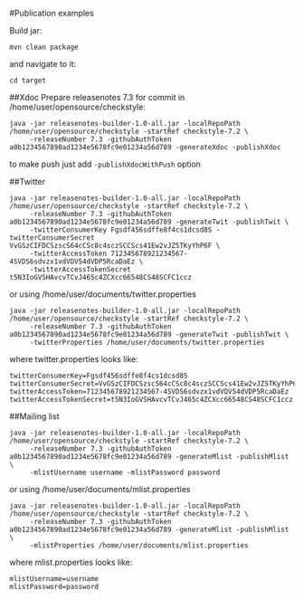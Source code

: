 #Publication examples

Build jar:
```
mvn clean package
```
and navigate to it:
```
cd target
```

##Xdoc
Prepare releasenotes 7.3 for commit in /home/user/opensource/checkstyle:
```
java -jar releasenotes-builder-1.0-all.jar -localRepoPath /home/user/opensource/checkstyle -startRef checkstyle-7.2 \
     -releaseNumber 7.3 -githubAuthToken a0b1234567890ad1234e5678fc9e01234a56d789 -generateXdoc -publishXdoc
```
to make push just add `-publishXdocWithPush` option

##Twitter
```
java -jar releasenotes-builder-1.0-all.jar -localRepoPath /home/user/opensource/checkstyle -startRef checkstyle-7.2 \
     -releaseNumber 7.3 -githubAuthToken a0b1234567890ad1234e5678fc9e01234a56d789 -generateTwit -publishTwit \
     -twitterConsumerKey Fgsdf456sdffe8f4cs1dcsd8S -twitterConsumerSecret VvGSzCIFDCSzscS64cCSc8c4sczSCCScs41Ew2vJZ5TKyYhP6F \
     -twitterAccessToken 712345678921234567-4SVDS6sdvzx1vdVDV54dVDP5RcaDaEz \
     -twitterAccessTokenSecret t5N3IoGVSHAvcvTCvJ465c4ZCXcc66548CS48SCFC1ccz
```
or using /home/user/documents/twitter.properties
```
java -jar releasenotes-builder-1.0-all.jar -localRepoPath /home/user/opensource/checkstyle -startRef checkstyle-7.2 \
     -releaseNumber 7.3 -githubAuthToken a0b1234567890ad1234e5678fc9e01234a56d789 -generateTwit -publishTwit \
     -twitterProperties /home/user/documents/twitter.properties
```
where twitter.properties looks like:
```
twitterConsumerKey=Fgsdf456sdffe8f4cs1dcsd8S
twitterConsumerSecret=VvGSzCIFDCSzscS64cCSc8c4sczSCCScs41Ew2vJZ5TKyYhP6F
twitterAccessToken=712345678921234567-4SVDS6sdvzx1vdVDV54dVDP5RcaDaEz
twitterAccessTokenSecret=t5N3IoGVSHAvcvTCvJ465c4ZCXcc66548CS48SCFC1ccz
```

##Mailing list
```
java -jar releasenotes-builder-1.0-all.jar -localRepoPath /home/user/opensource/checkstyle -startRef checkstyle-7.2 \
     -releaseNumber 7.3 -githubAuthToken a0b1234567890ad1234e5678fc9e01234a56d789 -generateMlist -publishMlist \
     -mlistUsername username -mlistPassword password
```
or using /home/user/documents/mlist.properties
```
java -jar releasenotes-builder-1.0-all.jar -localRepoPath /home/user/opensource/checkstyle -startRef checkstyle-7.2 \
     -releaseNumber 7.3 -githubAuthToken a0b1234567890ad1234e5678fc9e01234a56d789 -generateMlist -publishMlist \
     -mlistProperties /home/user/documents/mlist.properties
```
where mlist.properties looks like:
```
mlistUsername=username
mlistPassword=password
```

